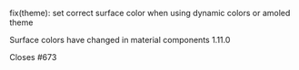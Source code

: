 fix(theme): set correct surface color when using dynamic colors or amoled theme

Surface colors have changed in material components 1.11.0

Closes #673
